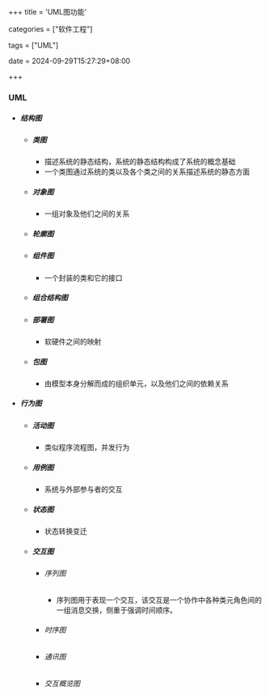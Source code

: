 +++
title = 'UML图功能'

categories = ["软件工程"]

tags = ["UML"]

date = 2024-09-29T15:27:29+08:00

+++



### UML

- ##### 结构图

  - ##### 类图

    - 描述系统的静态结构，系统的静态结构构成了系统的概念基础
    - 一个类图通过系统的类以及各个类之间的关系描述系统的静态方面

  - ##### 对象图

    - 一组对象及他们之间的关系

  - ##### 轮廓图

  - ##### 组件图

    - 一个封装的类和它的接口

  - ##### 组合结构图

  - ##### 部署图

    - 软硬件之间的映射

  - ##### 包图

    - 由模型本身分解而成的组织单元，以及他们之间的依赖关系

- ##### 行为图

  - ##### 活动图

    - 类似程序流程图，并发行为

  - ##### 用例图

    - 系统与外部参与者的交互

  - ##### 状态图

    - 状态转换变迁

  - ##### 交互图

    - ###### 序列图

      - 序列图用于表现一个交互，该交互是一个协作中各种类元角色间的一组消息交换，侧重于强调时间顺序。
  
    - ###### 时序图
  
    - ###### 通讯图
  
    - ###### 交互概览图

